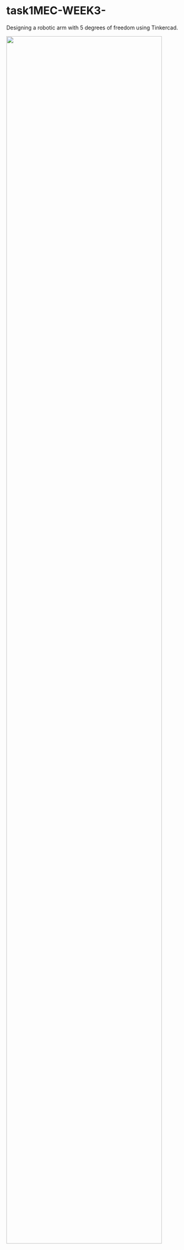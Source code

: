 # task1MEC-WEEK3-
Designing a robotic arm with 5 degrees of freedom using Tinkercad.

<img src=https://github.com/user-attachments/assets/f11b05ad-0fea-4141-b1d7-afccfb857bb0 width=90%>
